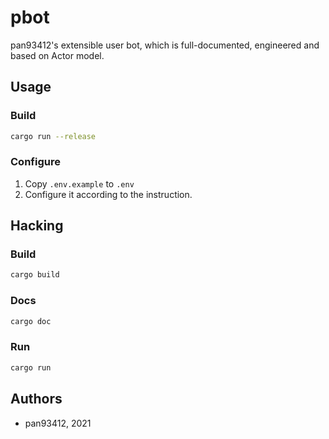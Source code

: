 # pbot

pan93412's extensible user bot, which is full-documented, engineered and based on Actor model.

## Usage

### Build

```sh
cargo run --release
```

### Configure

1. Copy `.env.example` to `.env`
2. Configure it according to the instruction.

## Hacking

### Build

```sh
cargo build
```

### Docs

```sh
cargo doc
```

### Run

```sh
cargo run
```

## Authors

- pan93412, 2021
